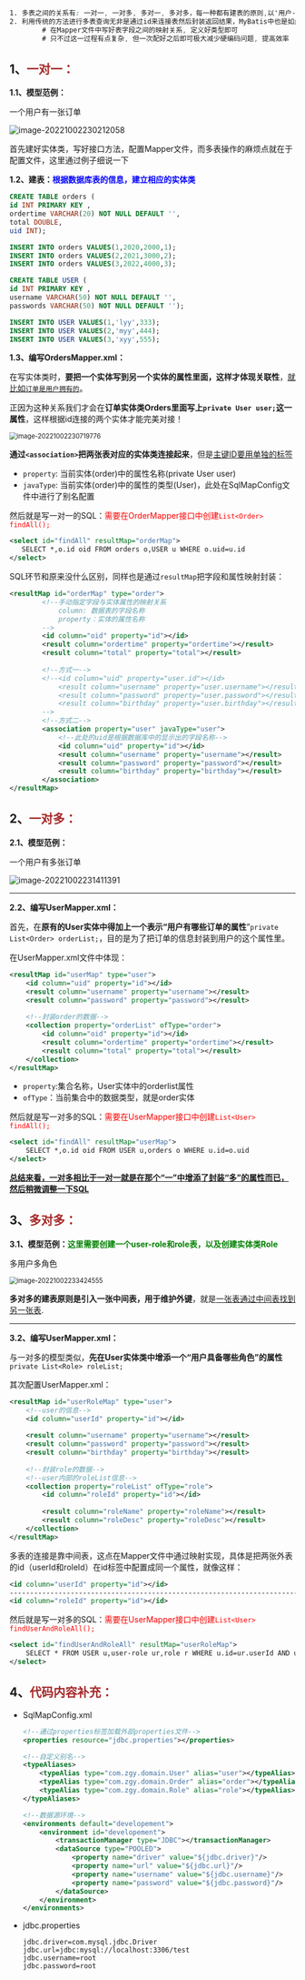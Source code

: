 ```scss
1. 多表之间的关系有: 一对一, 一对多, 多对一, 多对多，每一种都有建表的原则,以'用户-订单模型'为例
2. 利用传统的方法进行多表查询无非是通过id来连接表然后封装返回结果，MyBatis中也是如此
		# 在Mapper文件中写好表字段之间的映射关系, 定义好类型即可
		# 只不过这一过程有点复杂, 但一次配好之后即可极大减少硬编码问题, 提高效率
```

## 1、<span style="color:brown">一对一：</span>

**1.1、模型范例：**

一个用户有一张订单

![image-20221002230212058](https://raw.githubusercontent.com/root-bine/image/main/Typora-image/Mybatis%E4%B9%8B%E4%B8%80%E5%AF%B9%E4%B8%80.png)

首先建好实体类，写好接口方法，配置Mapper文件，而多表操作的麻烦点就在于配置文件，这里通过例子细说一下

**1.2、建表：**<span style="color:blue">**根据数据库表的信息，建立相应的实体类**</span>

```sql
CREATE TABLE orders (
id INT PRIMARY KEY ,
ordertime VARCHAR(20) NOT NULL DEFAULT '',
total DOUBLE,
uid INT);

INSERT INTO orders VALUES(1,2020,2000,1);
INSERT INTO orders VALUES(2,2021,3000,2);
INSERT INTO orders VALUES(3,2022,4000,3);

CREATE TABLE USER (
id INT PRIMARY KEY ,
username VARCHAR(50) NOT NULL DEFAULT '',
passwords VARCHAR(50) NOT NULL DEFAULT '');

INSERT INTO USER VALUES(1,'lyy',333);
INSERT INTO USER VALUES(2,'myy',444);
INSERT INTO USER VALUES(3,'xyy',555);
```

**1.3、编写OrdersMapper.xml：**

在写实体类时，**要把一个实体写到另一个实体的属性里面，这样才体现关联性**，<u>就比如`订单是用户拥有的`</u>。

正因为这种关系我们才会在**订单实体类Orders里面写上`private User user;`这一属性**，这样根据id连接的两个实体才能完美对接！

<img src="https://raw.githubusercontent.com/root-bine/image/main/Typora-image/Mybatis%E5%A4%9A%E8%A1%A8%E6%93%8D%E4%BD%9C01.png" alt="image-20221002230719776" style="zoom:80%;" />

**通过`<association>`把两张表对应的实体类连接起来**，但是<u>主键ID要用单独的标签</u>

- `property`: 当前实体(order)中的属性名称(private User user)
- `javaType`: 当前实体(order)中的属性的类型(User)，此处在SqlMapConfig文件中进行了别名配置

然后就是写一对一的SQL：<span style="color:red">需要在OrderMapper接口中创建`List<Order> findAll();`</span>

```xml
<select id="findAll" resultMap="orderMap">
   SELECT *,o.id oid FROM orders o,USER u WHERE o.uid=u.id
</select>
```

SQL环节和原来没什么区别，同样也是通过`resultMap`把字段和属性映射封装：

```xml
<resultMap id="orderMap" type="order">
        <!--手动指定字段与实体属性的映射关系
            column: 数据表的字段名称
            property：实体的属性名称
        -->
        <id column="oid" property="id"></id>
        <result column="ordertime" property="ordertime"></result>
        <result column="total" property="total"></result>
    
    	<!--方式一-->
        <!--<id column="uid" property="user.id"></id>
            <result column="username" property="user.username"></result>
            <result column="password" property="user.password"></result>
            <result column="birthday" property="user.birthday"></result>
		-->
    	<!--方式二-->
        <association property="user" javaType="user">
            <!--此处的uid是根据数据库中的显示出的字段名称-->
            <id column="uid" property="id"></id>
            <result column="username" property="username"></result>
            <result column="password" property="password"></result>
            <result column="birthday" property="birthday"></result>
        </association>
</resultMap>
```



## 2、<span style="color:brown">一对多：</span>

**2.1、模型范例：**

一个用户有多张订单

![image-20221002231411391](https://raw.githubusercontent.com/root-bine/image/main/Typora-image/Mybatis%E5%A4%9A%E8%A1%A8%E6%93%8D%E4%BD%9C02.png)

---

**2.2、编写UserMapper.xml：**

首先，在**原有的User实体中得加上一个表示“用户有哪些订单的属性**”`private List<Order> orderList;`，目的是为了把订单的信息封装到用户的这个属性里。

在UserMapper.xml文件中体现：

```xml
<resultMap id="userMap" type="user">
    <id column="uid" property="id"></id>
    <result column="username" property="username"></result>
    <result column="password" property="password"></result>
    
    <!--封装order的数据-->
    <collection property="orderList" ofType="order">
        <id column="oid" property="id"></id>
        <result column="ordertime" property="ordertime"></result>
        <result column="total" property="total"></result>
    </collection>
</resultMap>
```

- `property`:集合名称，User实体中的orderlist属性
- `ofType`：当前集合中的数据类型，就是order实体

然后就是写一对多的SQL：<span style="color:red">需要在UserMapper接口中创建`List<User> findAll();`</span>

```xml
<select id="findAll" resultMap="userMap">
    SELECT *,o.id oid FROM USER u,orders o WHERE u.id=o.uid
</select>
```

<u>**总结来看，一对多相比于一对一就是在那个“一”中增添了封装“多”的属性而已，然后稍微调整一下SQL**</u>



## 3、<span style="color:brown">多对多：</span>

**3.1、模型范例：**<span style="color:green">**这里需要创建一个user-role和role表，以及创建实体类Role**</span>

多用户多角色

<img src="https://raw.githubusercontent.com/root-bine/image/main/Typora-image/Mybatis%E5%A4%9A%E8%A1%A8%E6%93%8D%E4%BD%9C03.png" alt="image-20221002233424555" style="zoom:80%;" />

**多对多的建表原则是引入一张中间表，用于维护外键**，就是<u>一张表通过中间表找到另一张表</u>.

---

**3.2、编写UserMapper.xml：**

与一对多的模型类似，**先在User实体类中增添一个“用户具备哪些角色”的属性**`private List<Role> roleList;`

其次配置UserMapper.xml：

```xml
<resultMap id="userRoleMap" type="user">
    <!--user的信息-->
    <id column="userId" property="id"></id>
    
    <result column="username" property="username"></result>
    <result column="password" property="password"></result>
    <result column="birthday" property="birthday"></result>
    
    <!--封装role的数据-->
    <!--user内部的roleList信息-->
    <collection property="roleList" ofType="role">
        <id column="roleId" property="id"></id>
        
        <result column="roleName" property="roleName"></result>
        <result column="roleDesc" property="roleDesc"></result>
    </collection>
</resultMap>
```

多表的连接是靠中间表，这点在Mapper文件中通过映射实现，具体是把两张外表的id（userId和roleId）在id标签中配置成同一个属性，就像这样：

```xml
<id column="userId" property="id"></id>
------------------------------------------------------------------------------------------------------------
<id column="roleId" property="id"></id>
```

然后就是写一对多的SQL：<span style="color:red">需要在UserMapper接口中创建`List<User> findUserAndRoleAll();`</span>

```xml
<select id="findUserAndRoleAll" resultMap="userRoleMap">
    SELECT * FROM USER u,user-role ur,role r WHERE u.id=ur.userId AND ur.roleId=r.id
</select>
```



## 4、<span style="color:brown">代码内容补充：</span>

- SqlMapConfig.xml

  ```xml
  <!--通过properties标签加载外部properties文件-->
  <properties resource="jdbc.properties"></properties>
  
  <!--自定义别名-->
  <typeAliases>
      <typeAlias type="com.zgy.domain.User" alias="user"></typeAlias>
      <typeAlias type="com.zgy.domain.Order" alias="order"></typeAlias>
      <typeAlias type="com.zgy.domain.Role" alias="role"></typeAlias>
  </typeAliases>
  
  <!--数据源环境-->
  <environments default="developement">
      <environment id="developement">
          <transactionManager type="JDBC"></transactionManager>
          <dataSource type="POOLED">
              <property name="driver" value="${jdbc.driver}"/>
              <property name="url" value="${jdbc.url}"/>
              <property name="username" value="${jdbc.username}"/>
              <property name="password" value="${jdbc.password}"/>
          </dataSource>
      </environment>
  </environments>
  ```

- jdbc.properties

  ```properties
  jdbc.driver=com.mysql.jdbc.Driver
  jdbc.url=jdbc:mysql://localhost:3306/test
  jdbc.username=root
  jdbc.password=root
  ```

